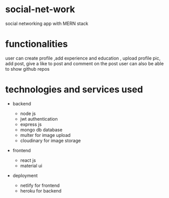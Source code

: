 # social-net-work
social networking app with MERN stack
# functionalities
user can create profile ,add experience and education , upload profile pic, add post, give a like to post and comment on the post
user can also be able to show github repos
# technologies and services used
- backend
  - node js
  - jwt authentication
  - express js
  - mongo db database
  - multer for image upload
  - cloudinary for image storage
 
- frontend
  - react js
  - material ui
  
- deployment
  - netlify for frontend
  - heroku for backend
